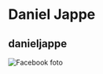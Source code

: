 # Daniel Jappe
## danieljappe
![Facebook foto](https://scontent-cph2-1.xx.fbcdn.net/v/t1.18169-9/25353857_10210599528567622_274517751905297218_n.jpg?_nc_cat=108&ccb=1-7&_nc_sid=09cbfe&_nc_ohc=civ9FwT0e24AX868lpP&_nc_ht=scontent-cph2-1.xx&oh=00_AfBYJG5RXO4aegFnXBmzOJ-XFNgHDdh6leRkIWz1X94JoA&oe=63FF1C1F)
